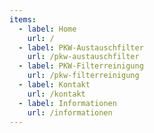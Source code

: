 ```yaml
---
items:
  - label: Home
    url: /
  - label: PKW-Austauschfilter
    url: /pkw-austauschfilter
  - label: PKW-Filterreinigung
    url: /pkw-filterreinigung
  - label: Kontakt
    url: /kontakt
  - label: Informationen
    url: /informationen
---
```

